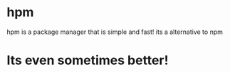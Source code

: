 # hpm
  hpm is a package manager that is simple and fast! its a alternative to npm
  # Its even sometimes better!

